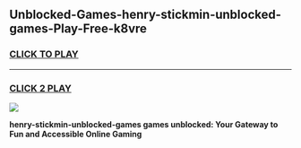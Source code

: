 
## Unblocked-Games-henry-stickmin-unblocked-games-Play-Free-k8vre
<h3>
<a href="https://premium76.site?title=henry-stickmin-unblocked-games&ref=23A">CLICK TO PLAY</a></h3>
<hr>

<h3>
<a href="https://premium76.site?title=henry-stickmin-unblocked-games&ref=23A">CLICK 2 PLAY</a>
  
</h3>

<a href="https://premium76.site?title=henry-stickmin-unblocked-games&ref=23A"><img src="https://clearcache.store/games.png"></a>


**henry-stickmin-unblocked-games games unblocked: Your Gateway to Fun and Accessible Online Gaming**
